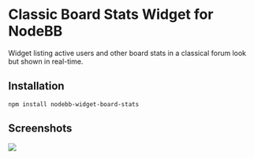 # Classic Board Stats Widget for NodeBB

Widget listing active users and other board stats in a classical forum look but shown in real-time.

## Installation

    npm install nodebb-widget-board-stats

## Screenshots

![](https://i.imgur.com/eZuW7av.png)